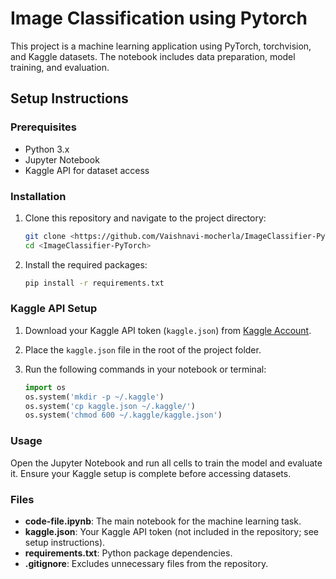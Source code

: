 # Image Classification using Pytorch 

This project is a machine learning application using PyTorch, torchvision, and Kaggle datasets. 
The notebook includes data preparation, model training, and evaluation.

## Setup Instructions

### Prerequisites
- Python 3.x
- Jupyter Notebook
- Kaggle API for dataset access

### Installation

1. Clone this repository and navigate to the project directory:

    ```bash
    git clone <https://github.com/Vaishnavi-mocherla/ImageClassifier-PyTorch>
    cd <ImageClassifier-PyTorch>
    ```

2. Install the required packages:

    ```bash
    pip install -r requirements.txt
    ```

### Kaggle API Setup

1. Download your Kaggle API token (`kaggle.json`) from [Kaggle Account](https://www.kaggle.com/account).
2. Place the `kaggle.json` file in the root of the project folder.
3. Run the following commands in your notebook or terminal:

    ```python
    import os
    os.system('mkdir -p ~/.kaggle')
    os.system('cp kaggle.json ~/.kaggle/')
    os.system('chmod 600 ~/.kaggle/kaggle.json')
    ```

### Usage

Open the Jupyter Notebook and run all cells to train the model and evaluate it.
Ensure your Kaggle setup is complete before accessing datasets.

### Files
- **code-file.ipynb**: The main notebook for the machine learning task.
- **kaggle.json**: Your Kaggle API token (not included in the repository; see setup instructions).
- **requirements.txt**: Python package dependencies.
- **.gitignore**: Excludes unnecessary files from the repository.


